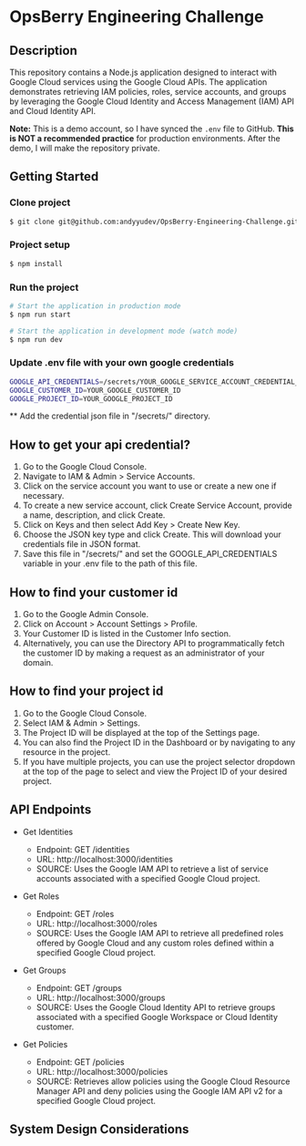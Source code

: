 # OpsBerry Engineering Challenge

## Description

This repository contains a Node.js application designed to interact with Google Cloud services using the Google Cloud APIs. The application demonstrates retrieving IAM policies, roles, service accounts, and groups by leveraging the Google Cloud Identity and Access Management (IAM) API and Cloud Identity API.

**Note:** This is a demo account, so I have synced the `.env` file to GitHub. **This is NOT a recommended practice** for production environments. After the demo, I will make the repository private.


## Getting Started

### Clone project

```bash
$ git clone git@github.com:andyyudev/OpsBerry-Engineering-Challenge.git
```

### Project setup

```bash
$ npm install
```

### Run the project

```bash
# Start the application in production mode
$ npm run start

# Start the application in development mode (watch mode)
$ npm run dev
```

### Update .env file with your own google credentials

```bash
GOOGLE_API_CREDENTIALS=/secrets/YOUR_GOOGLE_SERVICE_ACCOUNT_CREDENTIAL_JSON
GOOGLE_CUSTOMER_ID=YOUR_GOOGLE_CUSTOMER_ID
GOOGLE_PROJECT_ID=YOUR_GOOGLE_PROJECT_ID
```

** Add the credential json file in "/secrets/" directory.

## How to get your api credential?

1. Go to the Google Cloud Console.
2. Navigate to IAM & Admin > Service Accounts.
3. Click on the service account you want to use or create a new one if necessary.
4. To create a new service account, click Create Service Account, provide a name, description, and click Create.
5. Click on Keys and then select Add Key > Create New Key.
6. Choose the JSON key type and click Create. This will download your credentials file in JSON format.
7. Save this file in "/secrets/" and set the GOOGLE_API_CREDENTIALS variable in your .env file to the path of this file.

## How to find your customer id

1. Go to the Google Admin Console.
2. Click on Account > Account Settings > Profile.
3. Your Customer ID is listed in the Customer Info section.
4. Alternatively, you can use the Directory API to programmatically fetch the customer ID by making a request as an administrator of your domain.

## How to find your project id

1. Go to the Google Cloud Console.
2. Select IAM & Admin > Settings.
3. The Project ID will be displayed at the top of the Settings page.
4. You can also find the Project ID in the Dashboard or by navigating to any resource in the project.
5. If you have multiple projects, you can use the project selector dropdown at the top of the page to select and view the Project ID of your desired project.

## API Endpoints

- Get Identities
  - Endpoint: GET /identities
  - URL: http://localhost:3000/identities
  - SOURCE: Uses the Google IAM API to retrieve a list of service accounts associated with a specified Google Cloud project.

- Get Roles
  - Endpoint: GET /roles
  - URL: http://localhost:3000/roles
  - SOURCE: Uses the Google IAM API to retrieve all predefined roles offered by Google Cloud and any custom roles defined within a specified Google Cloud project.

- Get Groups
  - Endpoint: GET /groups
  - URL: http://localhost:3000/groups
  - SOURCE: Uses the Google Cloud Identity API to retrieve groups associated with a specified Google Workspace or Cloud Identity customer.

- Get Policies
  - Endpoint: GET /policies
  - URL: http://localhost:3000/policies
  - SOURCE: Retrieves allow policies using the Google Cloud Resource Manager API and deny policies using the Google IAM API v2 for a specified Google Cloud project.

## System Design Considerations

